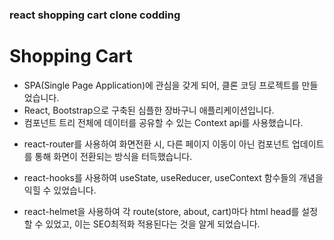 ### react shopping cart clone codding

# Shopping Cart

 - SPA(Single Page Application)에 관심을 갖게 되어, 클론 코딩 프로젝트를 만들었습니다. 
 - React, Bootstrap으로 구축된 심플한 장바구니 애플리케이션입니다.
 - 컴포넌트 트리 전체에 데이터를 공유할 수 있는 Context api를 사용했습니다.

* react-router를 사용하여 화면전환 시, 다른 페이지 이동이 아닌 컴포넌트 업데이트를 통해 화면이 전환되는 방식을 터득했습니다.

* react-hooks를 사용하여 useState, useReducer, useContext 함수들의 개념을 익힐 수 있었습니다.

* react-helmet을 사용하여 각 route(store, about, cart)마다 html head를 설정할 수 있었고, 이는 SEO최적화 적용된다는 것을 알게 되었습니다.









